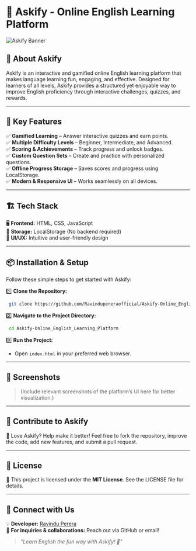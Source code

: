 # 🌟 Askify - Online English Learning Platform

![Askify Banner](https://via.placeholder.com/1200x400?text=Askify+-+Learn+English+with+Fun)  

## 🚀 About Askify
Askify is an interactive and gamified online English learning platform that makes language learning fun, engaging, and effective. Designed for learners of all levels, Askify provides a structured yet enjoyable way to improve English proficiency through interactive challenges, quizzes, and rewards.

---

## 🎯 Key Features
✅ **Gamified Learning** – Answer interactive quizzes and earn points.  
✅ **Multiple Difficulty Levels** – Beginner, Intermediate, and Advanced.  
✅ **Scoring & Achievements** – Track progress and unlock badges.  
✅ **Custom Question Sets** – Create and practice with personalized questions.  
✅ **Offline Progress Storage** – Saves scores and progress using LocalStorage.  
✅ **Modern & Responsive UI** – Works seamlessly on all devices.  

---

## 🏗️ Tech Stack
🖥️ **Frontend:** HTML, CSS, JavaScript  
💾 **Storage:** LocalStorage (No backend required)  
🎨 **UI/UX:** Intuitive and user-friendly design  

---

## 📦 Installation & Setup
Follow these simple steps to get started with Askify:

1️⃣ **Clone the Repository:**
```sh
 git clone https://github.com/Ravindupereraofficial/Askify-Online_English_Learning_Platform.git
```

2️⃣ **Navigate to the Project Directory:**
```sh
 cd Askify-Online_English_Learning_Platform
```

3️⃣ **Run the Project:**
- Open `index.html` in your preferred web browser.

---

## 📸 Screenshots
> (Include relevant screenshots of the platform’s UI here for better visualization.)

---

## 🤝 Contribute to Askify
🚀 Love Askify? Help make it better! Feel free to fork the repository, improve the code, add new features, and submit a pull request.

---

## 📜 License
🔖 This project is licensed under the **MIT License**. See the LICENSE file for details.

---

## 📧 Connect with Us
💡 **Developer:** [Ravindu Perera](https://github.com/Ravindupereraofficial)  
📩 **For inquiries & collaborations:** Reach out via GitHub or email!  

> _"Learn English the fun way with Askify! 🎉"_

